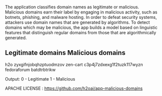 The application classifies domain names as legitimate or malicious. Malicious domains earn their label by engaging in malicious activity, such as botnets, phishing, and malware hosting. In order to defeat security systems, attackers use domain names that are generated by algorithms. To detect domains which may be malicious, the app builds a model based on linguistic features that distinguish regular domains from those that are algorithmically generated.

Legitimate domains	Malicious domains
---------------------------------------------------
h2o	                zyxgifnjobqhzptuodmzov
zen-cart	        c3p4j7zdxexg1f2tuzk117wyzn
fedoraforum	        batdtrbtrikw

Output:
0 - Legitimate
1 - Malicious

APACHE LICENSE : https://github.com/h2oai/app-malicious-domains